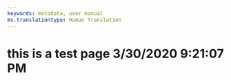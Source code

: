 ```yaml
---
keywords: metadata, user manual
ms.translationtype: Human Translation
---
```

# this is a test page 3/30/2020 9:21:07 PM